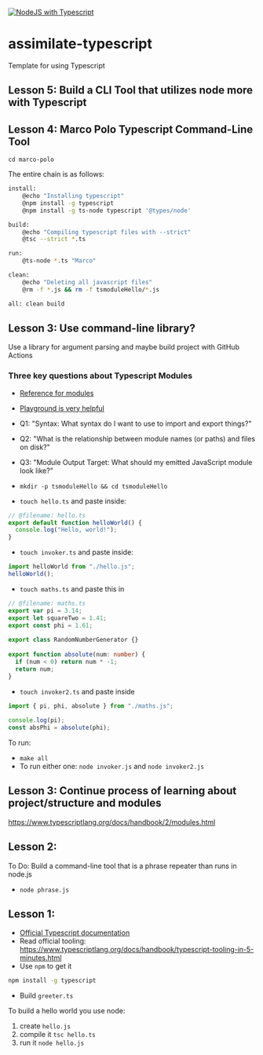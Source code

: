 [![NodeJS with Typescript](https://github.com/nogibjj/assimilate-typescript/actions/workflows/npm-gulp.yml/badge.svg)](https://github.com/nogibjj/assimilate-typescript/actions/workflows/npm-gulp.yml)

# assimilate-typescript
Template for using Typescript


## Lesson 5: Build a CLI Tool that utilizes node more with Typescript


## Lesson 4:  Marco Polo Typescript Command-Line Tool

`cd marco-polo`

The entire chain is as follows:

```bash
install:
	@echo "Installing typescript"
	@npm install -g typescript
	@npm install -g ts-node typescript '@types/node'

build:
	@echo "Compiling typescript files with --strict"
	@tsc --strict *.ts 

run:
	@ts-node *.ts "Marco"

clean:
	@echo "Deleting all javascript files"
	@rm -f *.js && rm -f tsmoduleHello/*.js

all: clean build
```




## Lesson 3:  Use command-line library?

Use a library for argument parsing and maybe build project with GitHub Actions

### Three key questions about Typescript Modules

* [Reference for modules](https://www.typescriptlang.org/docs/handbook/2/modules.html)
* [Playground is very helpful](https://www.typescriptlang.org/play)

* Q1:  "Syntax: What syntax do I want to use to import and export things?"
* Q2: "What is the relationship between module names (or paths) and files on disk?"
* Q3: "Module Output Target: What should my emitted JavaScript module look like?"

* `mkdir -p tsmoduleHello && cd tsmoduleHello`
* `touch hello.ts` and paste inside:

```typescript
// @filename: hello.ts
export default function helloWorld() {
  console.log("Hello, world!");
}
```
* `touch invoker.ts` and paste inside:

```typescript
import helloWorld from "./hello.js";
helloWorld();
```

* `touch maths.ts` and paste this in

```typescript
// @filename: maths.ts
export var pi = 3.14;
export let squareTwo = 1.41;
export const phi = 1.61;
 
export class RandomNumberGenerator {}
 
export function absolute(num: number) {
  if (num < 0) return num * -1;
  return num;
}
```

* `touch invoker2.ts` and paste inside

```typescript
import { pi, phi, absolute } from "./maths.js";
 
console.log(pi);
const absPhi = absolute(phi);
```

To run:

* `make all`
*  To run either one:  `node invoker.js` and `node invoker2.js`

## Lesson 3:  Continue process of learning about project/structure and modules

https://www.typescriptlang.org/docs/handbook/2/modules.html


## Lesson 2:

To Do:  Build a command-line tool that is a phrase repeater than runs in node.js
* `node phrase.js` 

## Lesson 1:

* [Official Typescript documentation](https://www.typescriptlang.org/docs/handbook/intro.html)
* Read official tooling:  https://www.typescriptlang.org/docs/handbook/typescript-tooling-in-5-minutes.html
* Use `npm` to get it
```bash
npm install -g typescript
```
* Build `greeter.ts`

To build a hello world you use node:

1. create `hello.js`
2. compile it `tsc hello.ts`
3. run it `node hello.js`
